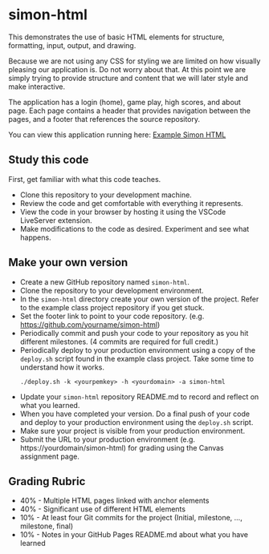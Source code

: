 # simon-html

This demonstrates the use of basic HTML elements for structure, formatting, input, output, and drawing.

Because we are not using any CSS for styling we are limited on how visually pleasing our application is. Do not worry about that. At this point we are simply trying to provide structure and content that we will later style and make interactive.

The application has a login (home), game play, high scores, and about page. Each page contains a header that provides navigation between the pages, and a footer that references the source repository.

You can view this application running here: [Example Simon HTML](https://demo.cs260.click/simon-html)

## Study this code

First, get familiar with what this code teaches.

- Clone this repository to your development machine.
- Review the code and get comfortable with everything it represents.
- View the code in your browser by hosting it using the VSCode LiveServer extension.
- Make modifications to the code as desired. Experiment and see what happens.

## Make your own version

- Create a new GitHub repository named `simon-html`.
- Clone the repository to your development environment.
- In the `simon-html` directory create your own version of the project. Refer to the example class project repository if you get stuck.
- Set the footer link to point to your code repository. (e.g. https://github.com/yourname/simon-html)
- Periodically commit and push your code to your repository as you hit different milestones. (4 commits are required for full credit.)
- Periodically deploy to your production environment using a copy of the `deploy.sh` script found in the example class project. Take some time to understand how it works.
  ```
  ./deploy.sh -k <yourpemkey> -h <yourdomain> -a simon-html
  ```
- Update your `simon-html` repository README.md to record and reflect on what you learned.
- When you have completed your version. Do a final push of your code and deploy to your production environment using the `deploy.sh` script.
- Make sure your project is visible from your production environment.
- Submit the URL to your production environment (e.g. https://yourdomain/simon-html) for grading using the Canvas assignment page.

## Grading Rubric

- 40% - Multiple HTML pages linked with anchor elements
- 40% - Significant use of different HTML elements
- 10% - At least four Git commits for the project (Initial, milestone, ..., milestone, final)
- 10% - Notes in your GitHub Pages README.md about what you have learned
